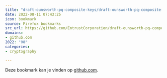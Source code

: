 ```yaml
---
title: "draft-ounsworth-pq-composite-keys/draft-ounsworth-pq-composite-keys.txt at master · EntrustCorporati..."
date: 2022-08-11 07:43:25
icon: bookmark
source: Firefox bookmarks
src_url: https://github.com/EntrustCorporation/draft-ounsworth-pq-composite-keys/blob/master/draft-ounsworth-pq-composite-keys.txt#L247
domains:
- github.com
2022: "08"
categories:
- cryptography

---
```

Deze bookmark kan je vinden op [github.com](https://github.com/EntrustCorporation/draft-ounsworth-pq-composite-keys/blob/master/draft-ounsworth-pq-composite-keys.txt#L247).
